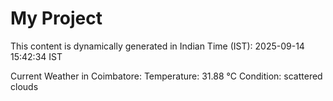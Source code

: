 # My Project

This content is dynamically generated in Indian Time (IST): 2025-09-14 15:42:34 IST


Current Weather in Coimbatore:
Temperature: 31.88 °C
Condition: scattered clouds
